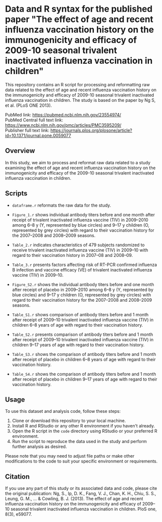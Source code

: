 # Data and R syntax for the published paper "The effect of age and recent influenza vaccination history on the immunogenicity and efficacy of 2009-10 seasonal trivalent inactivated influenza vaccination in children"

This repository contains an R script for processing and reformatting raw data related to the effect of age and recent influenza vaccination history on the immunogenicity and efficacy of 2009-10 seasonal trivalent inactivated influenza vaccination in children. The study is based on the paper by Ng S, et al. (PLoS ONE 2013).

PubMed link: https://pubmed.ncbi.nlm.nih.gov/23554974/  
PubMed Central full text link: https://www.ncbi.nlm.nih.gov/pmc/articles/PMC3595209/  
Publisher full text link: https://journals.plos.org/plosone/article?id=10.1371/journal.pone.0059077

## Overview

In this study, we aim to process and reformat raw data related to a study examining the effect of age and recent influenza vaccination history on the immunogenicity and efficacy of the 2009-10 seasonal trivalent inactivated influenza vaccination in children. 

## Scripts

- `dataframe.r` reformats the raw data for the study.

- `Figure_1.r` shows individual antibody titers before and one month after receipt of trivalent inactivated influenza vaccine (TIV) in 2009–2010 among 6–8 y (Y, represented by blue circles) and 9–17 y children (O, represented by grey circles) with regard to their vaccination history for the 2007–2008 and 2008–2009 seasons.

- `Table_2.r` indicates characteristics of 479 subjects randomized to receive trivalent inactivated influenza vaccine (TIV) in 2009–10 with regard to their vaccination history in 2007–08 and 2008–09.

- `Table_3.r` presents factors affecting risk of RT-PCR confirmed influenza B infection and vaccine efficacy (VE) of trivalent inactivated influenza vaccine (TIV) in 2009–10.

- `Figure_S2.r` shows the individual antibody titers before and one month after receipt of placebo in 2009–2010 among 6–8 y (Y, represented by blue circles) and 9–17 y children (O, represented by grey circles) with regard to their vaccination history for the 2007–2008 and 2008–2009 seasons.

- `Table_S1.r` shows comparison of antibody titers before and 1 month after receipt of 2009–10 trivalent inactivated influenza vaccine (TIV) in children 6–8 years of age with regard to their vaccination history.

- `Table_S2.r` presents comparison of antibody titers before and 1 month after receipt of 2009–10 trivalent inactivated influenza vaccine (TIV) in children 9–17 years of age with regard to their vaccination history.

- `Table_S3.r` shows the comparison of antibody titers before and 1 month after receipt of placebo in children 6–8 years of age with regard to their vaccination history.

- `Table_S4.r` shows the comparison of antibody titers before and 1 month after receipt of placebo in children 9–17 years of age with regard to their vaccination history.

## Usage

To use this dataset and analysis code, follow these steps:

1. Clone or download this repository to your local machine.
2. Install R and RStudio or any other R environment if you haven't already.
3. Open the R script in the `code` directory using RStudio or your preferred R environment.
4. Run the script to reproduce the data used in the study and perform further analysis as desired.

Please note that you may need to adjust file paths or make other modifications to the code to suit your specific environment or requirements.

## Citation

If you use any part of this study or its associated data and code, please cite the original publication: Ng, S., Ip, D. K., Fang, V. J., Chan, K. H., Chiu, S. S., Leung, G. M., ... & Cowling, B. J. (2013). The effect of age and recent influenza vaccination history on the immunogenicity and efficacy of 2009–10 seasonal trivalent inactivated influenza vaccination in children. PloS one, 8(3), e59077.

